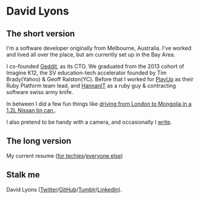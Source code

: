 
# David Lyons

## The short version

I'm a software developer originally from Melbourne, Australia. I've worked and lived all over the place, but am currently set up in the Bay Area.

I co-founded [Geddit](http://letsgeddit.com), as its CTO. We graduated from the 2013 cohort of Imagine K12, the SV education-tech accelerator founded by Tim Brady(Yahoo) & Geoff Ralston(YC). 
Before that I worked for [PlayUp](http://playup.com/) as their Ruby Platform team lead, and [HannanIT](http://www.lambdasoftware.com.au/) as a ruby guy & contracting software swiss army knife.

In between I did a few fun things like [driving from London to Mongolia in a 1.2L Nissan tin can.](http://dalyons.github.io/where-is-dave/?use_cached=true).

I also pretend to be handy with a camera, and occasionally I [write](http://loadedfingers.tumblr.com/).

## The long version

My current resume ([for techies](resume.html)/[everyone else](resume/david_lyons.pdf))

## Stalk me

David Lyons ([Twitter](http://twitter.com/loadedfingers)/[GitHub](http://github.com/dalyons)/[Tumblr](http://loadedfingers.tumblr.com)/[LinkedIn](http://www.linkedin.com/pub/david-lyons/24/740/56a/)).



